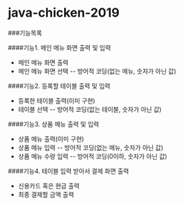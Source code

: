 # java-chicken-2019

###기능목록

####기능1. 메인 메뉴 화면 출력 및 입력
- 메인 메뉴 화면 출력
- 메인 메뉴 화면 선택 -- 방어적 코딩(없는 메뉴, 숫자가 아닌 값)

####기능2. 등록할 테이블 출력 및 입력
- 등록한 테이블 출력(이미 구현)
- 테이블 선택 -- 방어적 코딩(없는 테이블, 숫자가 아닌 값)

####기능3. 상품 메뉴 출력 및 입력
- 상품 메뉴 출력(이미 구현)
- 상품 메뉴 입력 -- 방어적 코딩(없는 메뉴, 숫자가 아닌 값)
- 상품 메뉴 수량 입력 -- 방어적 코딩(0이하, 숫자가 아닌 값)

####기능4. 테이블 입력 받아서 결제 화면 출력
- 신용카드 혹은 현금 출력
- 최종 결제할 금액 출력
